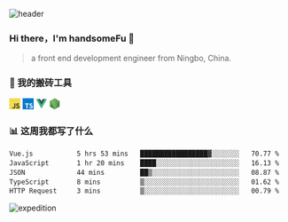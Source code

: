 ![header](https://raw.githubusercontent.com/fzq1998/fzq1998/master/header.png)

### Hi there，I'm handsomeFu 👋

> a front end development engineer from Ningbo, China.

### 🔧 我的搬砖工具
<code><img height="20" src="https://raw.githubusercontent.com/github/explore/80688e429a7d4ef2fca1e82350fe8e3517d3494d/topics/javascript/javascript.png" alt="javascript"></code>
<code><img height="20" src="https://raw.githubusercontent.com/github/explore/80688e429a7d4ef2fca1e82350fe8e3517d3494d/topics/typescript/typescript.png" alt="typescript"></code>
<code><img height="20" src="https://raw.githubusercontent.com/github/explore/80688e429a7d4ef2fca1e82350fe8e3517d3494d/topics/vue/vue.png" alt="vue"></code>
<code><img height="20" src="https://raw.githubusercontent.com/github/explore/80688e429a7d4ef2fca1e82350fe8e3517d3494d/topics/nodejs/nodejs.png" alt="nodejs"></code>



### 📊 这周我都写了什么
<!--START_SECTION:waka-->

```txt
Vue.js           5 hrs 53 mins   █████████████████▓░░░░░░░   70.77 %
JavaScript       1 hr 20 mins    ████░░░░░░░░░░░░░░░░░░░░░   16.13 %
JSON             44 mins         ██▒░░░░░░░░░░░░░░░░░░░░░░   08.87 %
TypeScript       8 mins          ▒░░░░░░░░░░░░░░░░░░░░░░░░   01.62 %
HTTP Request     3 mins          ▒░░░░░░░░░░░░░░░░░░░░░░░░   00.79 %
```

<!--END_SECTION:waka-->


![expedition](https://raw.githubusercontent.com/fzq1998/fzq1998/master/expedition.gif)

